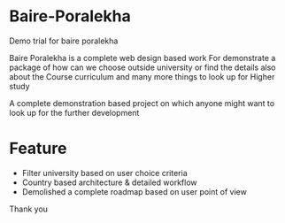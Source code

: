 # Baire-Poralekha
Demo trial for baire poralekha

Baire Poralekha is a complete web design based work
For demonstrate a package of how can we choose outside
university or find the details also about the 
Course curriculum and many more things to look up for
Higher study

A complete demonstration based project on which
anyone might want to look up for the further development


# Feature 
* Filter university based on user choice criteria
* Country based architecture & detailed workflow
* Demolished a complete roadmap based on user point of view


Thank you 
